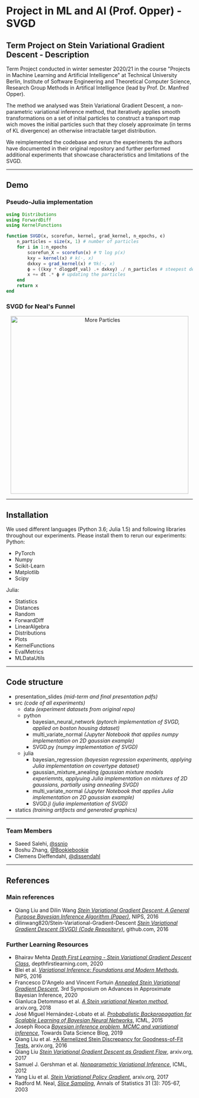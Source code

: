 # Project in ML and AI (Prof. Opper) - SVGD
## Term Project on Stein Variational Gradient Descent - Description

Term Project conducted in winter semester 2020/21 in the course "Projects in Machine Learning and Artificial Intelligence" at Technical University Berlin, Institute of Software Engineering and Theoretical Computer Science, Research Group Methods in Artifical Intelligence (lead by Prof. Dr. Manfred Opper).

The method we analysed was Stein Variational Gradient Descent, a non-parametric variational inference method, that iteratively applies smooth transformations on a set of initial particles to construct a transport map wich moves the initial particles such that they closely approximate (in terms of KL divergence) an otherwise intractable target distribution.

We reimplemented the codebase and rerun the experiments the authors have documented in their original repository and further performed additional experiments that showcase characteristics and limitations of the SVGD.

---
## Demo

### Pseudo-Julia implementation

```julia
using Distributions
using ForwardDiff
using KernelFunctions

function SVGD(x, scorefun, kernel, grad_kernel, n_epochs, ϵ)
    n_particles = size(x, 1) # number of particles
    for i in 1:n_epochs
        scorefun_X = scorefun(x) # ∇ log p(x)
        kxy = kernel(x) # k(⋅, x)
		dxkxy = grad_kernel(x) # ∇k(⋅, x)
        ϕ = ((kxy * dlogpdf_val) .+ dxkxy) ./ n_particles # steepest descent
        x += dt .* ϕ # updating the particles
    end
    return x
end
```

### SVGD for Neal's Funnel

<p align=center>
<img src="https://raw.githubusercontent.com/ssnio/SteinVarGradDescPML/main/statics/NealsFunnel/NealsFunnel_evolution_1024_02_360.gif" alt="More Particles"  width=480/>
</p>

---
## Installation

We used different languages (Python 3.6; Julia 1.5) and following libraries throughout our experiments. Please install them to rerun our experiments:  
Python:
- PyTorch
- Numpy
- Scikit-Learn
- Matplotlib
- Scipy

Julia:
- Statistics
- Distances
- Random
- ForwardDiff
- LinearAlgebra
- Distributions
- Plots
- KernelFunctions
- EvalMetrics
- MLDataUtils

---
## Code structure

* presentation_slides *(mid-term and final presentation pdfs)*
* src *(code of all experiments)*
  * data *(experiment datasets from original repo)*
  * python
    * bayesian_neural_network *(pytorch implementation of SVGD, applied on boston housing dataset)*
    * multi_variate_normal *(Jupyter Notebook that applies numpy implementation on 2D gaussian example)*
    * SVGD.py *(numpy implementation of SVGD)*
  * julia
    * bayesian_regression *(bayesian regression experiments, applying Julia implementation on covertype dataset)*
    * gaussian_mixture_anealing *(gaussian mixture models experiemnts, applyuing Julia implementation on mixtures of 2D gaussians, partially using annealing SVGD)*
    * multi_variate_normal *(Jupyter Notebook that applies Julia implementation on 2D gaussian example)*
    * SVGD.jl *(julia implementation of SVGD)*
* statics *(training artifacts and generated graphics)*

---
### Team Members

* Saeed Salehi, [@ssnio](https://github.com/ssnio)
* Boshu Zhang, [@Bookiebookie](https://github.com/Bookiebookie)
* Clemens Dieffendahl, [@dissendahl](https://github.com/dissendahl)
---
## References

### Main references
* Qiang Liu and Dilin Wang [*Stein Variational Gradient Descent: A General Purpose Bayesian Inference Algorithm (Paper)*](https://arxiv.org/pdf/1608.04471.pdf), NIPS, 2016
* dilinwang820/Stein-Variational-Gradient-Descent [*Stein Variational Gradient Descent (SVGD) (Code Repository)*](https://github.com/dilinwang820/Stein-Variational-Gradient-Descent), github.com, 2016

### Further Learning Resources
* Bhairav Mehta [*Depth First Learning - Stein Variational Gradient Descent Class*](https://www.depthfirstlearning.com/2020/SVGD), depthfirstlearning.com, 2020
* Blei et al. [*Variational Inference: Foundations and Modern Methods*](https://media.nips.cc/Conferences/2016/Slides/6199-Slides.pdf), NIPS, 2016
* Francesco D'Angelo and Vincent Fortuin [*Annealed Stein Variational Gradient Descent*](https://openreview.net/pdf?id=pw2v8HFJIYg), 3rd Symposium on Advances in Approximate Bayesian Inference, 2020
* Gianluca Detommaso et al. [*A Stein variational Newton method*](https://arxiv.org/pdf/1806.03085.pdf), arxiv.org, 2018
* José Miguel Hernández-Lobato et al. [*Probabalistic Backpropagation for Scalable Learning of Bayesian Neural Networks*](https://jmhldotorg.files.wordpress.com/2015/05/pbp-icml2015.pdf), ICML, 2015
* Joseph Rooca [*Bayesian inference problem, MCMC and variational inference*](https://towardsdatascience.com/bayesian-inference-problem-mcmc-and-variational-inference-25a8aa9bce29), Towards Data Science Blog, 2019
* Qiang Liu et al. [*A Kernelized Stein Discrepancy for Goodness-of-Fit Tests](https://arxiv.org/pdf/1602.03253.pdf), arxiv.org, 2016
* Qiang Liu [*Stein Variational Gradient Descent as Gradient Flow*](https://arxiv.org/pdf/1704.07520.pdf), arxiv.org, 2017
* Samuel J. Gershman et al. [*Nonparametric Variational Inference*](https://icml.cc/2012/papers/360.pdf), ICML, 2012
* Yang Liu et al. [*Stein Variational Policy Gradient*](https://arxiv.org/pdf/1704.02399.pdf), arxiv.org, 2017
* Radford M. Neal, [*Slice Sampling*](https://www.jstor.org/stable/3448413), Annals of Statistics 31 (3): 705-67, 2003
